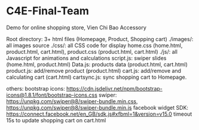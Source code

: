 # C4E-Final-Team
Demo for online shopping store, Vien Chi Bao Accessory

Root directory: 3+ html files (Homepage, Product, Shopping cart)
./images/: all images source
./css/: all CSS code for display
  home.css (home.html, product.html, cart.html), 
  product.css (product.html, cart.html)
./js/: all Javascript for animations and calculations
  script.js: swiper slides (home.html, product.html)
  Data.js: products data (product.html, cart.html)
  product.js: add/remove product (product.html)
  cart.js: add/remove and calculating cart (cart.html)
  cartsync.js: sync shopping cart to Homepage.
  
others:
  bootstrap icons: https://cdn.jsdelivr.net/npm/bootstrap-icons@1.8.1/font/bootstrap-icons.css
  swiper: https://unpkg.com/swiper@8/swiper-bundle.min.css, https://unpkg.com/swiper@8/swiper-bundle.min.js
  facebook widget SDK: https://connect.facebook.net/en_GB/sdk.js#xfbml=1&version=v15.0
  timeout 15s to update shopping cart on cart.html

